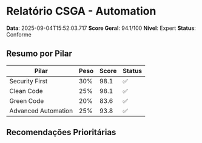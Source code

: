 # Relatório CSGA - Automation

**Data**: 2025-09-04T15:52:03.717
**Score Geral**: 94.1/100
**Nível**: Expert
**Status**: Conforme

## Resumo por Pilar

| Pilar | Peso | Score | Status |
|-------|------|-------|--------|
| Security First | 30% | 98.1 | ✅ |
| Clean Code | 25% | 98.1 | ✅ |
| Green Code | 20% | 83.6 | ✅ |
| Advanced Automation | 25% | 93.8 | ✅ |

## Recomendações Prioritárias

